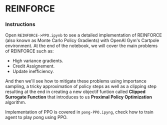 # REINFORCE

### Instructions

Open `REINFORCE->PPO.ipynb` to see a detailed implementation of REINFORCE (also known as Monte Carlo Policy Gradients) with OpenAI Gym's Cartpole environment.
At the end of the notebook, we will cover the main problems of REINFORCE such as:
* High variance gradients.
* Credit Assignement.
* Update inefficiency.

And then we'll see how to mitigate these problems using importance sampling, a tricky approximation of policy steps as well as a clipping step resulting at the end in creating a new objectif funtion called **Clipped Surrogate Function** that introduces to us **Proximal Policy Optimization** algorithm.

Implementation of PPO is covered in `pong-PPO.ipyng`, check how to train agent to play pong using PPO. 
